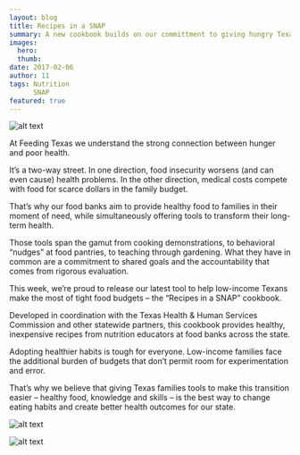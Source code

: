 ```yaml
---
layout: blog
title: Recipes in a SNAP
summary: A new cookbook builds on our committment to giving hungry Texans tools to improve their health.
images:
  hero:
  thumb:
date: 2017-02-06
author: 11
tags: Nutrition
      SNAP  
featured: true
---
```

![alt text](https://s3-us-west-2.amazonaws.com/assets.feedingtexas.org/images/inline/Recipes-in-a-SNAP.jpeg)

At Feeding Texas we understand the strong connection between hunger and poor health. 

It’s a two-way street. In one direction, food insecurity worsens (and can even cause) health problems. In the other direction, medical costs compete with food for scarce dollars in the family budget.

That’s why our food banks aim to provide healthy food to families in their moment of need, while simultaneously offering tools to transform their long-term health. 

Those tools span the gamut from cooking demonstrations, to behavioral “nudges” at food pantries, to teaching through gardening. What they have in common are a commitment to shared goals and the accountability that comes from rigorous evaluation. 

This week, we’re proud to release our latest tool to help low-income Texans make the most of tight food budgets – the “Recipes in a SNAP” cookbook. 

Developed in coordination with the Texas Health & Human Services Commission and other statewide partners, this cookbook provides healthy, inexpensive recipes from nutrition educators at food banks across the state. 

Adopting healthier habits is tough for everyone. Low-income families face the additional burden of budgets that don’t permit room for experimentation and error.  

That’s why we believe that giving Texas families tools to make this transition easier – healthy food, knowledge and skills – is the best way to change eating habits and create better health outcomes for our state.

![alt text](https://s3-us-west-2.amazonaws.com/assets.feedingtexas.org/images/inline/Recipes-in-a-SNAP2.jpeg)

![alt text](https://s3-us-west-2.amazonaws.com/assets.feedingtexas.org/images/inline/Recipes-in-a-SNAP3.jpeg)
